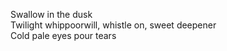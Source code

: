 Swallow in the dusk    
Twilight whippoorwill, whistle on, sweet deepener    
Cold pale eyes pour tears    


